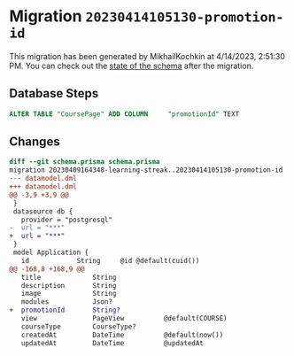 # Migration `20230414105130-promotion-id`

This migration has been generated by MikhailKochkin at 4/14/2023, 2:51:30 PM.
You can check out the [state of the schema](./schema.prisma) after the migration.

## Database Steps

```sql
ALTER TABLE "CoursePage" ADD COLUMN     "promotionId" TEXT
```

## Changes

```diff
diff --git schema.prisma schema.prisma
migration 20230409164348-learning-streak..20230414105130-promotion-id
--- datamodel.dml
+++ datamodel.dml
@@ -3,9 +3,9 @@
 }
 datasource db {
   provider = "postgresql"
-  url = "***"
+  url = "***"
 }
 model Application {
   id            String     @id @default(cuid())
@@ -168,8 +168,9 @@
   title             String
   description       String
   image             String
   modules           Json?
+  promotionId       String?
   view              PageView          @default(COURSE)              
   courseType        CourseType?
   createdAt         DateTime          @default(now())
   updatedAt         DateTime          @updatedAt
```


